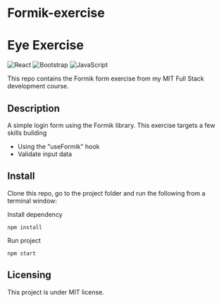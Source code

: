 # Formik-exercise

# Eye Exercise

![React](https://img.shields.io/badge/react-%2320232a.svg?style=for-the-badge&logo=react&logoColor=%2361DAFB) ![Bootstrap](https://img.shields.io/badge/bootstrap-%23563D7C.svg?style=for-the-badge&logo=bootstrap&logoColor=white) ![JavaScript](https://img.shields.io/badge/javascript-%23323330.svg?style=for-the-badge&logo=javascript&logoColor=%23F7DF1E)

This repo contains the Formik form exercise from my MIT Full Stack development course.

## Description

A simple login form using the Formik library. This exercise targets a few skills building

- Using the "useFormik" hook
- Validate input data

## Install

Clone this repo, go to the project folder and run the following from a terminal window:

Install dependency

```
npm install
```

Run project

```
npm start
```

## Licensing

This project is under MIT license.

